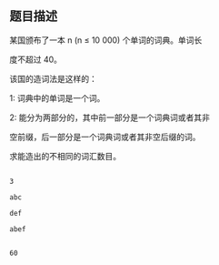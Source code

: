 ## 题目描述

<div>
 某国颁布了一本 n (n ≤ 10 000) 个单词的词典。单词长
</div>
<div>
 度不超过 40。 
</div>
<div>
 该国的造词法是这样的： 
</div>
<div>
 1: 词典中的单词是一个词。 
</div>
<div>
 2: 能分为两部分的，其中前一部分是一个词典词或者其非
</div>
<div>
 空前缀，后一部分是一个词典词或者其非空后缀的词。 
</div>
<div>
 求能造出的不相同的词汇数目。 
</div>
<p></p>

```input1
3
abc
def
abef
```
```output1
60
```
